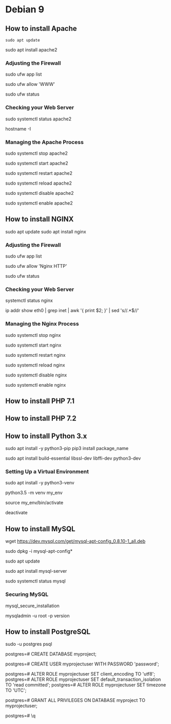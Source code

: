 # Debian 9

## How to install Apache

`sudo apt update`

sudo apt install apache2

### Adjusting the Firewall

sudo ufw app list

sudo ufw allow 'WWW'

sudo ufw status

### Checking your Web Server

sudo systemctl status apache2

hostname -I

### Managing the Apache Process

sudo systemctl stop apache2

sudo systemctl start apache2

sudo systemctl restart apache2

sudo systemctl reload apache2

sudo systemctl disable apache2

sudo systemctl enable apache2

## How to install NGINX

sudo apt update
sudo apt install nginx

### Adjusting the Firewall

sudo ufw app list

sudo ufw allow 'Nginx HTTP'

sudo ufw status

### Checking your Web Server

systemctl status nginx

ip addr show eth0 | grep inet | awk '{ print $2; }' | sed 's/\/.*$//'

### Managing the Nginx Process

sudo systemctl stop nginx

sudo systemctl start nginx

sudo systemctl restart nginx

sudo systemctl reload nginx

sudo systemctl disable nginx

sudo systemctl enable nginx

## How to install PHP 7.1

## How to install PHP 7.2

## How to install Python 3.x

sudo apt install -y python3-pip
pip3 install package_name

sudo apt install build-essential libssl-dev libffi-dev python3-dev

### Setting Up a Virtual Environment

sudo apt install -y python3-venv

python3.5 -m venv my_env

source my_env/bin/activate

deactivate

## How to install MySQL

wget https://dev.mysql.com/get/mysql-apt-config_0.8.10-1_all.deb

sudo dpkg -i mysql-apt-config\*

sudo apt update

sudo apt install mysql-server

sudo systemctl status mysql

### Securing MySQL

mysql_secure_installation

mysqladmin -u root -p version

## How to install PostgreSQL

sudo -u postgres psql

postgres=# CREATE DATABASE myproject;

postgres=# CREATE USER myprojectuser WITH PASSWORD 'password';

postgres=# ALTER ROLE myprojectuser SET client_encoding TO 'utf8';
postgres=# ALTER ROLE myprojectuser SET default_transaction_isolation TO 'read committed';
postgres=# ALTER ROLE myprojectuser SET timezone TO 'UTC';

postgres=# GRANT ALL PRIVILEGES ON DATABASE myproject TO myprojectuser;

postgres=# \q
